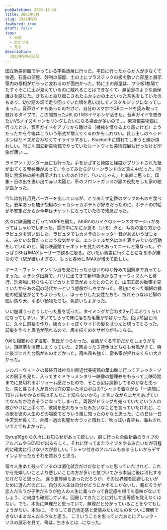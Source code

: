 ```yaml
---
pubDatetime: 2022-12-14
title: 2022年9月
slug: 2022年9月
featured: true
draft: false
tags:
  - 日記
  - 出かける
  - 見る
description:
  2022年9月の日記
---
```


国立新美術館でやっている李禹煥展に行った。平日に行ったからか人が少なくて快適。石畳の部屋、砂利の部屋、土の上にプラスチックの板を敷いた部屋と展示室内の様相ががらっと変わるのが面白かった。特に土の部屋は、プラ板1枚隔てたすぐそこに土が見えているのに触れることはできなくて、無菌室のような過保護さを感じた。きちんと掘り起こされたふかふかの土といった茶色をしていたのもあり、幼少期の畑で走り回っていた頃を思い出してノスタルジックになってしまった。音声ガイドもあったのだけど、自分のスマホでQRコードを読み取って聴けるタイプで、この間買ったJBLのTWSイヤホンが活きた。音声ガイドを聴きたいVSノイズキャンセリングしたいになる場合が多いので…。東京都美術館に行ったとき、音声ガイドをアプリから聴ける（機械を借りるより高いけど）ようだったから今後はこういう形式が増えてくるのかもしれない。貸し出しのヘッドホンはサイズが合わなくてイライラするし、Bluetoothに慣れてしまうと線が煩わしい。同じく国立新美術館でやっていたルートヴィヒ美術館展も行ったけど印象が薄い…。

ライアン・ガンダー展にも行った。手をかざすと緯度と経度がプリントされた紙が出てくる発券機があって、やってみたらグリーンランドのど真ん中だった。同時に黒坂祐の絵も展示されていたのだけど、「いいじゃん」と率直に思った。印象・日の出を思い出す赤い太陽と、車のフロントガラスが額の役割をした家の絵が良かった。

今年は各社月見バーガーを出しているが、とりあえず定番のマックのものを食べた。去年あった柚子胡椒のシャカシャカポテトが好きだったのに、ポテトの供給が不安定だからか今年はナゲットになっていたので残念だった。

久々に映画館に行ってNOPEを観た。AKIRAのバイクのシーンのオマージュがあってはしゃいでしまった。雲の中になにかある（いる）点と、写真の撮り方からラピュタを思い出した。ラピュタでもカメラのシャッター音がああいうばしゅん、みたいな音だったような気がする。エンジェルが名は体を表すみたいな行動をしていたのと、同じ映画館でテネットを見たのもあってニールと重なった。やっぱりSFはIMAXレーザーで観るに限る。だいたい池袋に行くことになるのが嫌なので（駅が嫌いすぎる）、もっと各地にIMAXが増えて欲しい。

キース・ヴァン・ドンゲン展を見に行ったら思いのほか好みで図録まで買ってしまった。オランダ出身で、パリに出てきて新印象派からフォーヴィズムへと移行、洗濯船に移り住んでピカソと交流があったとのことで、山田五郎の動画を見ていたからあの辺の時代か〜という想像がしやすかった。最初にあった娼婦の挿絵の絶望感がとてもよかったし、ほっそりした女性たちも、折れそうなほど脚の細い馬や犬、ゆるい動物たちも、色遣いもよかった。

いい加減うっとうしかった髪を切った。タイミングが合わず2ヶ月半ぶりくらいになってしまい、すいてもらって床に落ちた毛量がやばかった。色は前回と同じ、久々に前髪を作り、姫カットっぽくサイドの髪をぱつんと切ってもらった。前髪を作ると眉毛が隠れるので、眉を描くのをサボりがちになる。

9月も相変わらず湿度、気圧がつらかった。台風がくる季節だからしょうがない。頭痛薬を消費しまくっていた。２回あった３連休はどちらも台風がきて、特に後半にきた台風がものすごかった。雨も風も強く、雷も家が揺れるくらい大きかった。

シルバーウィークの最終日は神奈川県近代美術館の葉山館に行ってアレック・ソスの展示を見た。入ってすぐドキュメンタリー映像の整理券をもらって上映時間までに見切れるボリューム感だったので、そこら辺は調節してるのかなと思った。馬と暮らす人が自分は穴の空いたボロボロのTシャツを着ながら「一週間に70ドルもかかるが馬はそんなこと知らないから」と言いながらエサをあげていてなんだか泣きそうになってしまった。両親がドラッグを売っていたという人の歌がやけに上手くて、歌詞を忘れちゃったみたいなことを言っていたけれど、この歌を彼の人生のどの場面でどういう風に知ったのかなと思った。この日は一日中天気が良くて、台風一過の影響かカラッと晴れて、秋っぽい青空も、海もきれいでとてもよかった。

Syrup16gから久々にお知らせがあって嬉しい。前に行った全曲新曲のライブのアルバムやらDVDが出るらしく、それに伴ってまたライブをやるみたいだが日程的に確実に行けないのが悲しい。Tシャツ付きのアルバムもあるらしいからデザインよかったらそれを買おうと思う。

常々人生あと残っているのは消化試合だけだなとずっと思っていたけれど、これから先嬉しいことより悲しいことの方が多いと気づいてから本当に後は消化するだけだなと思った。 違う世界線もあっただろうが、その世界線を回避したいがために選んだのだし、自分の人生は自分がどうにかするしかないし、親だろうが恋人だろうが子供だろうが他人の人生に乗っかって肯定感を得ても意味がないでしょう、と何度も確認している。回避してきたことに対して劣等感を覚えなくはない。でも、本当に無理だと思っていて、無理だと分かっていることをやてもしょうがない、本当に。
そうして自己肯定感と愛情みたいなものをついに理解できないままなんだろうなと思う。
こういうことを思っていたあとにアレック・ソスの展示を見て、俺は…生きるとは…になった。